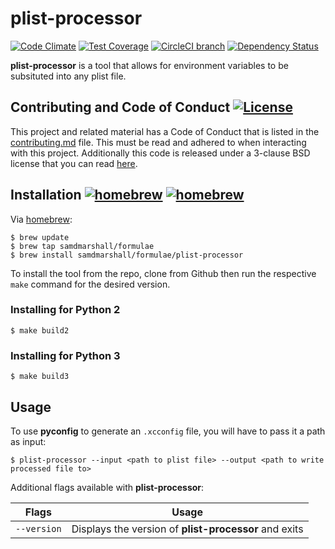plist-processor
===============

[![Code Climate](https://img.shields.io/codeclimate/github/samdmarshall/plist-processor.svg)](https://codeclimate.com/github/samdmarshall/plist-processor)
[![Test Coverage](https://img.shields.io/codeclimate/coverage/github/samdmarshall/plist-processor.svg)](https://codeclimate.com/github/samdmarshall/plist-processor/coverage)
[![CircleCI branch](https://img.shields.io/circleci/project/samdmarshall/plist-processor/develop.svg)](https://circleci.com/gh/samdmarshall/plist-processor/tree/develop)
[![Dependency Status](https://dependencyci.com/github/samdmarshall/plist-processor/badge)](https://dependencyci.com/github/samdmarshall/plist-processor)

**plist-processor** is a tool that allows for environment variables to be subsituted into any plist file.


## Contributing and Code of Conduct [![License](https://img.shields.io/badge/License-3--Clause%20BSD-blue.svg)](./LICENSE)
This project and related material has a Code of Conduct that is listed in the [contributing.md](./contributing.md) file. This must be read and adhered to when interacting with this project. Additionally this code is released under a 3-clause BSD license that you can read [here](./LICENSE).

## Installation [![homebrew](https://img.shields.io/badge/homebrew-v1.0-brightgreen.svg)](https://github.com/samdmarshall/homebrew-formulae) [![homebrew](https://img.shields.io/badge/homebrew-HEAD-orange.svg)](https://github.com/samdmarshall/homebrew-formulae)
Via [homebrew](http://brew.sh):

	$ brew update
	$ brew tap samdmarshall/formulae
	$ brew install samdmarshall/formulae/plist-processor

To install the tool from the repo, clone from Github then run the respective `make` command for the desired version.

### Installing for Python 2

	$ make build2

### Installing for Python 3

	$ make build3


## Usage
To use **pyconfig** to generate an `.xcconfig` file, you will have to pass it a path as input:

	$ plist-processor --input <path to plist file> --output <path to write processed file to>

Additional flags available with **plist-processor**:

   Flags | Usage
-------------------|-----------------------------------------------------------
`--version`        | Displays the version of **plist-processor** and exits

